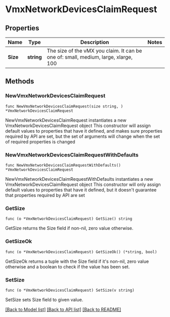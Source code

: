 # VmxNetworkDevicesClaimRequest

## Properties

Name | Type | Description | Notes
------------ | ------------- | ------------- | -------------
**Size** | **string** | The size of the vMX you claim. It can be one of: small, medium, large, xlarge, 100 | 

## Methods

### NewVmxNetworkDevicesClaimRequest

`func NewVmxNetworkDevicesClaimRequest(size string, ) *VmxNetworkDevicesClaimRequest`

NewVmxNetworkDevicesClaimRequest instantiates a new VmxNetworkDevicesClaimRequest object
This constructor will assign default values to properties that have it defined,
and makes sure properties required by API are set, but the set of arguments
will change when the set of required properties is changed

### NewVmxNetworkDevicesClaimRequestWithDefaults

`func NewVmxNetworkDevicesClaimRequestWithDefaults() *VmxNetworkDevicesClaimRequest`

NewVmxNetworkDevicesClaimRequestWithDefaults instantiates a new VmxNetworkDevicesClaimRequest object
This constructor will only assign default values to properties that have it defined,
but it doesn't guarantee that properties required by API are set

### GetSize

`func (o *VmxNetworkDevicesClaimRequest) GetSize() string`

GetSize returns the Size field if non-nil, zero value otherwise.

### GetSizeOk

`func (o *VmxNetworkDevicesClaimRequest) GetSizeOk() (*string, bool)`

GetSizeOk returns a tuple with the Size field if it's non-nil, zero value otherwise
and a boolean to check if the value has been set.

### SetSize

`func (o *VmxNetworkDevicesClaimRequest) SetSize(v string)`

SetSize sets Size field to given value.



[[Back to Model list]](../README.md#documentation-for-models) [[Back to API list]](../README.md#documentation-for-api-endpoints) [[Back to README]](../README.md)


